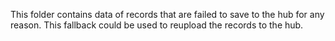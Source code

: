 This folder contains data of records that are failed to save to the hub for any reason. This fallback could be used to reupload the records to the hub.